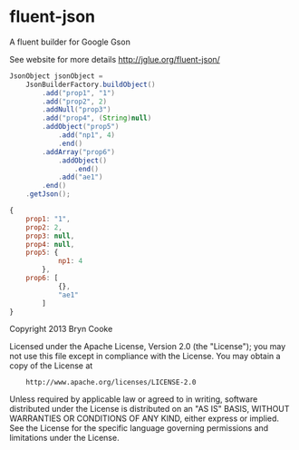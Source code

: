fluent-json
===========

A fluent builder for Google Gson

See website for more details http://jglue.org/fluent-json/

```java
JsonObject jsonObject = 
	JsonBuilderFactory.buildObject()
		.add("prop1", "1")
		.add("prop2", 2)
		.addNull("prop3")
		.add("prop4", (String)null)
		.addObject("prop5")
			.add("np1", 4)
			.end()
		.addArray("prop6")
			.addObject()
				.end()
			.add("ae1")
		.end()
	.getJson();
```
```js
{
	prop1: "1",
	prop2: 2,
	prop3: null,
	prop4: null,
	prop5: {
			np1: 4
		},
	prop6: [
			{},
			"ae1"
		]
}
```
Copyright 2013 Bryn Cooke
 
Licensed under the Apache License, Version 2.0 (the "License");
you may not use this file except in compliance with the License.
You may obtain a copy of the License at
 
        http://www.apache.org/licenses/LICENSE-2.0
 
Unless required by applicable law or agreed to in writing, software
distributed under the License is distributed on an "AS IS" BASIS,
WITHOUT WARRANTIES OR CONDITIONS OF ANY KIND, either express or implied.
See the License for the specific language governing permissions and
limitations under the License.
 
